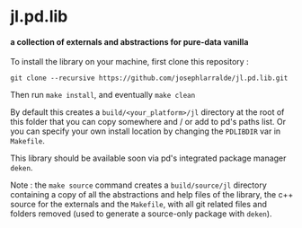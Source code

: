 # jl.pd.lib

#### a collection of externals and abstractions for pure-data vanilla

To install the library on your machine, first clone this repository :

`git clone --recursive https://github.com/josephlarralde/jl.pd.lib.git`

Then run `make install`, and eventually `make clean`

By default this creates a `build/<your_platform>/jl` directory at the root of this folder that you can copy somewhere and / or add to pd's paths list.
Or you can specify your own install location by changing the `PDLIBDIR` var in
`Makefile`.

This library should be available soon via pd's integrated package manager `deken`.

Note : the `make source` command creates a `build/source/jl` directory containing a copy of all the abstractions and help files of the library, the c++ source for the externals and the `Makefile`, with all git related files and folders removed (used to generate a source-only package with `deken`).